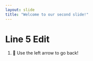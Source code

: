 ```yaml
---
layout: slide
title: "Welcome to our second slide!"
---
```

# Line 5 Edit
1. 👻
Use the left arrow to go back!
